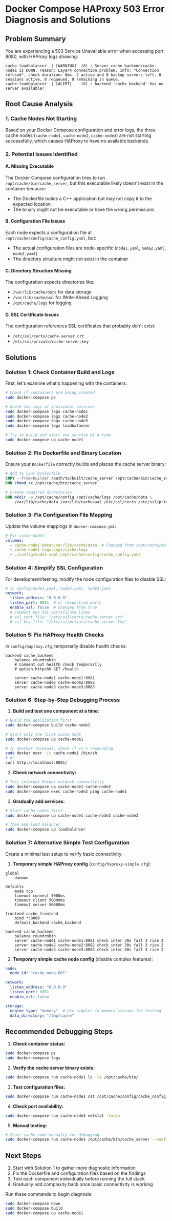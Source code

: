 # Docker Compose HAProxy 503 Error Diagnosis and Solutions

## Problem Summary
You are experiencing a 503 Service Unavailable error when accessing port 8080, with HAProxy logs showing:
```
cache-loadbalancer  | [WARNING]  (8) : Server cache_backend/cache-node1 is DOWN, reason: Layer4 connection problem, info: "Connection refused", check duration: 0ms. 2 active and 0 backup servers left. 0 sessions active, 0 requeued, 0 remaining in queue.
cache-loadbalancer  | [ALERT]    (8) : backend 'cache_backend' has no server available!
```

## Root Cause Analysis

### 1. Cache Nodes Not Starting
Based on your Docker Compose configuration and error logs, the three cache nodes (`cache-node1`, `cache-node2`, `cache-node3`) are not starting successfully, which causes HAProxy to have no available backends.

### 2. Potential Issues Identified

#### A. Missing Executable
The Docker Compose configuration tries to run `/opt/cache/bin/cache_server`, but this executable likely doesn't exist in the container because:
- The Dockerfile builds a C++ application but may not copy it to the expected location
- The binary might not be executable or have the wrong permissions

#### B. Configuration File Issues
Each node expects a configuration file at `/opt/cache/config/cache_config.yaml`, but:
- The actual configuration files are node-specific (`node1.yaml`, `node2.yaml`, `node3.yaml`)
- The directory structure might not exist in the container

#### C. Directory Structure Missing
The configuration expects directories like:
- `/var/lib/cache/data` for data storage
- `/var/lib/cache/wal` for Write-Ahead Logging
- `/opt/cache/logs` for logging

#### D. SSL Certificate Issues
The configuration references SSL certificates that probably don't exist:
- `/etc/ssl/certs/cache-server.crt`
- `/etc/ssl/private/cache-server.key`

## Solutions

### Solution 1: Check Container Build and Logs

First, let's examine what's happening with the containers:

```bash
# Check if containers are being created
sudo docker-compose ps

# Check the logs of individual services
sudo docker-compose logs cache-node1
sudo docker-compose logs cache-node2 
sudo docker-compose logs cache-node3
sudo docker-compose logs loadbalancer

# Try to build and start one service at a time
sudo docker-compose up cache-node1
```

### Solution 2: Fix Dockerfile and Binary Location

Ensure your `Dockerfile` correctly builds and places the cache server binary:

```dockerfile
# Add to your Dockerfile
COPY --from=builder /path/to/built/cache_server /opt/cache/bin/cache_server
RUN chmod +x /opt/cache/bin/cache_server

# Create required directories
RUN mkdir -p /opt/cache/config /opt/cache/logs /opt/cache/data \
    /var/lib/cache/data /var/lib/cache/wal /etc/ssl/certs /etc/ssl/private
```

### Solution 3: Fix Configuration File Mapping

Update the volume mappings in `docker-compose.yml`:

```yaml
# For cache-node1
volumes:
  - cache-node1-data:/var/lib/cache/data  # Changed from /opt/cache/data
  - cache-node1-logs:/opt/cache/logs
  - ./config/node1.yaml:/opt/cache/config/cache_config.yaml
```

### Solution 4: Simplify SSL Configuration

For development/testing, modify the node configuration files to disable SSL:

```yaml
# In config/node1.yaml, node2.yaml, node3.yaml
network:
  listen_address: "0.0.0.0"
  listen_port: 8081  # or respective ports
  enable_ssl: false  # Changed from true
  # Comment out SSL certificate lines
  # ssl_cert_file: "/etc/ssl/certs/cache-server.crt"
  # ssl_key_file: "/etc/ssl/private/cache-server.key"
```

### Solution 5: Fix HAProxy Health Checks

In `config/haproxy.cfg`, temporarily disable health checks:

```haproxy
backend cache_backend
    balance roundrobin
    # Comment out health check temporarily
    # option httpchk GET /health
    
    server cache-node1 cache-node1:8081
    server cache-node2 cache-node2:8082  
    server cache-node3 cache-node3:8083
```

### Solution 6: Step-by-Step Debugging Process

1. **Build and test one component at a time:**
```bash
# Build the application first
sudo docker-compose build cache-node1

# Start only the first cache node
sudo docker-compose up cache-node1

# In another terminal, check if it's responding
sudo docker exec -it cache-node1 /bin/sh
# or
curl http://localhost:8081/
```

2. **Check network connectivity:**
```bash
# Test internal Docker network connectivity
sudo docker-compose up cache-node1 cache-node2
sudo docker-compose exec cache-node2 ping cache-node1
```

3. **Gradually add services:**
```bash
# Start cache nodes first
sudo docker-compose up cache-node1 cache-node2 cache-node3

# Then add load balancer
sudo docker-compose up loadbalancer
```

### Solution 7: Alternative Simple Test Configuration

Create a minimal test setup to verify basic connectivity:

1. **Temporary simple HAProxy config** (`config/haproxy-simple.cfg`):
```haproxy
global
    daemon

defaults
    mode tcp
    timeout connect 5000ms
    timeout client 50000ms
    timeout server 50000ms

frontend cache_frontend
    bind *:8080
    default_backend cache_backend

backend cache_backend
    balance roundrobin
    server cache-node1 cache-node1:8081 check inter 30s fall 3 rise 2
    server cache-node2 cache-node2:8082 check inter 30s fall 3 rise 2
    server cache-node3 cache-node3:8083 check inter 30s fall 3 rise 2
```

2. **Temporary simple cache node config** (disable complex features):
```yaml
node:
  node_id: "cache-node-001"

network:
  listen_address: "0.0.0.0"
  listen_port: 8081
  enable_ssl: false

storage:
  engine_type: "memory"  # Use simpler in-memory storage for testing
  data_directory: "/tmp/cache"
```

## Recommended Debugging Steps

1. **Check container status:**
```bash
sudo docker-compose ps
sudo docker-compose logs
```

2. **Verify the cache server binary exists:**
```bash
sudo docker-compose run cache-node1 ls -la /opt/cache/bin/
```

3. **Test configuration files:**
```bash
sudo docker-compose run cache-node1 cat /opt/cache/config/cache_config.yaml
```

4. **Check port availability:**
```bash
sudo docker-compose run cache-node1 netstat -tulpn
```

5. **Manual testing:**
```bash
# Start cache node manually for debugging
sudo docker-compose run cache-node1 /opt/cache/bin/cache_server --config /opt/cache/config/cache_config.yaml --node-id node1 --port 8081 --data-dir /tmp/cache
```

## Next Steps

1. Start with Solution 1 to gather more diagnostic information
2. Fix the Dockerfile and configuration files based on the findings
3. Test each component individually before running the full stack
4. Gradually add complexity back once basic connectivity is working

Run these commands to begin diagnosis:
```bash
sudo docker-compose down
sudo docker-compose build
sudo docker-compose up cache-node1
```